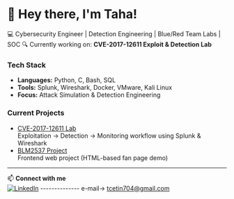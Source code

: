 # 🌟 Hey there, I'm Taha!

💻 Cybersecurity Engineer | Detection Engineering | Blue/Red Team Labs  | SOC
🔍 Currently working on: **CVE-2017-12611 Exploit & Detection Lab**

###  Tech Stack
- **Languages:** Python, C, Bash, SQL  
- **Tools:** Splunk, Wireshark, Docker, VMware, Kali Linux  
- **Focus:** Attack Simulation & Detection Engineering  

###  Current Projects
- [CVE-2017-12611 Lab](https://github.com/tcetin704/CVE-2017-12611)  
  Exploitation → Detection → Monitoring workflow using Splunk & Wireshark  
- [BLM2537 Project](https://github.com/tcetin704/BLM2537-PROJE)  
  Frontend web project (HTML-based fan page demo)

---

📫 **Connect with me**  
[![LinkedIn](https://img.shields.io/badge/LinkedIn-Profile-blue?style=flat-square&logo=linkedin)](https://www.linkedin.com/in/taha-çetin-361749277) --------------
                     e-mail-> tcetin704@gmail.com
